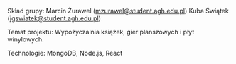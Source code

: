 
Skład grupy:
Marcin Żurawel (mzurawel@student.agh.edu.pl)
Kuba Świątek (jgswiatek@student.agh.edu.pl)

Temat projektu: 
Wypożyczalnia książek, gier planszowych i płyt winylowych.

Technologie: MongoDB, Node.js, React
